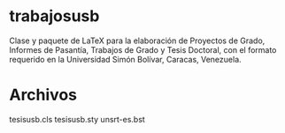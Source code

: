 trabajosusb
===========

Clase y paquete de LaTeX para la elaboración de Proyectos de Grado, Informes de 
Pasantía, Trabajos de Grado y Tesis Doctoral, con el formato requerido en la 
Universidad Simón Bolívar, Caracas, Venezuela.

Archivos
========

tesisusb.cls
tesisusb.sty
unsrt-es.bst
